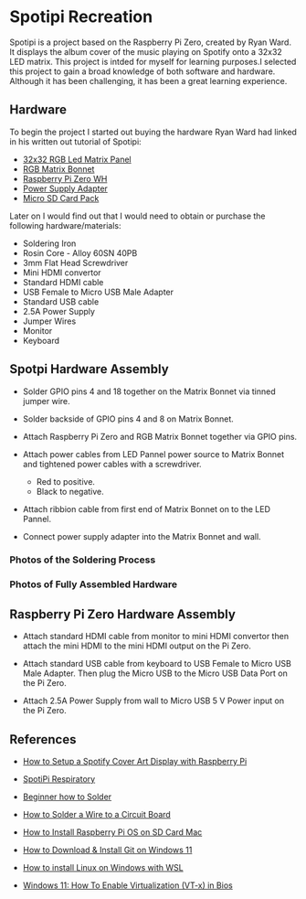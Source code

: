 
# Spotipi Recreation

Spotipi is a project based on the Raspberry Pi Zero, created by Ryan Ward. It displays the album cover of the music playing on Spotify onto a 32x32 LED matrix. This project is intded for myself for learning purposes.I selected this project to gain a broad knowledge of both software and hardware. Although it has been challenging, it has been a great learning experience.
## Hardware
To begin the project I started out buying the hardware Ryan Ward had linked in his written out tutorial of Spotipi:

- [32x32 RGB Led Matrix Panel](https://www.adafruit.com/product/1484)
- [RGB Matrix Bonnet](https://www.adafruit.com/product/3211)
- [Raspberry Pi Zero WH](https://www.adafruit.com/product/3708)
- [Power Supply Adapter](https://www.amazon.com/gp/product/B01N4HYWAM/ref=ppx_yo_dt_b_asin_title_o05_s00?ie=UTF8&psc=1)
- [Micro SD Card Pack](https://www.amazon.com/PNY-Elite-microSDHC-Memory-3-Pack/dp/B07YXJM282/ref=sr_1_18?crid=3GICE52988A25&dchild=1&keywords=micro+sd+card&qid=1609606176&s=electronics&sprefix=micro+%2Celectronics%2C201&sr=1-18)


Later on I would find out that I would need to obtain or purchase the following hardware/materials:

- Soldering Iron
- Rosin Core - Alloy 60SN 40PB
- 3mm Flat Head Screwdriver
- Mini HDMI convertor
- Standard HDMI cable
- USB Female to Micro USB Male Adapter
- Standard USB cable 
- 2.5A Power Supply
- Jumper Wires
- Monitor
- Keyboard


## Spotpi Hardware Assembly

- Solder GPIO pins 4 and 18 together on the Matrix Bonnet via tinned jumper wire.

- Solder backside of GPIO pins 4 and 8 on Matrix Bonnet.

- Attach Raspberry Pi Zero and RGB Matrix Bonnet together via GPIO pins.

- Attach power cables from LED Pannel power source to Matrix Bonnet and tightened power cables with a screwdriver.
  - Red to positive.
  - Black to negative. 

- Attach ribbion cable from first end of Matrix Bonnet on to the LED Pannel.

- Connect power supply adapter into the Matrix Bonnet and wall.
### Photos of the Soldering Process
### Photos of Fully Assembled Hardware
## Raspberry Pi Zero Hardware Assembly

- Attach standard HDMI cable from monitor to mini HDMI convertor then attach the mini HDMI to the mini HDMI output on the Pi Zero. 

- Attach standard USB cable from keyboard to USB Female to Micro USB Male Adapter. Then plug the Micro USB to the Micro USB Data Port on the Pi Zero. 

- Attach 2.5A Power Supply from wall to Micro USB 5 V Power input on the Pi Zero.

## References

 - [How to Setup a Spotify Cover Art Display with Raspberry Pi](https://www.ryanwardtech.com/guides/how-to-install-spotify-cover-art-display/)

 - [SpotiPi Respiratory](https://github.com/ryanwa18/spotipi)

 - [Beginner how to Solder](https://youtu.be/oqV2xU1fee8?si=tI_ez4oEFrG3muxG)

- [How to Solder a Wire to a Circuit Board](https://youtu.be/y0xDR3St5Gg?si=q9y2QIxO4xkvbMA0)

- [How to Install Raspberry Pi OS on SD Card Mac](https://www.rwardtech.com/guides/how-to-install-raspbian-on-sd-card-mac/)

- [How to Download & Install Git on Windows 11](https://youtu.be/JgOs70Y7jew?si=-cGVdC8P_ayUbq1C)


- [How to install Linux on Windows with WSL](https://learn.microsoft.com/en-us/windows/wsl/install)

- [Windows 11: How To Enable Virtualization (VT-x) in Bios](https://youtu.be/3ZBwFcaed5w?si=CYzdn89738iW8t1V)
